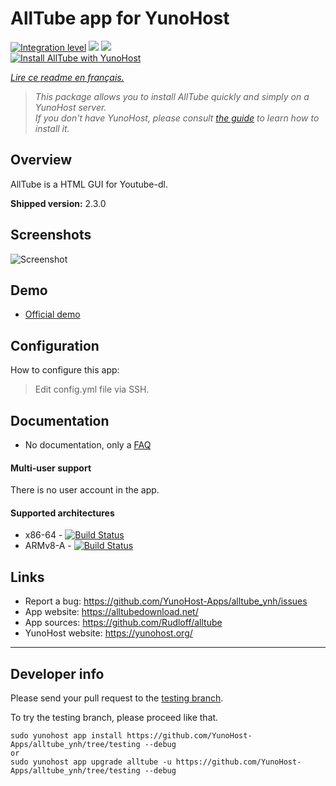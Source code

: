 # AllTube app for YunoHost

[![Integration level](https://dash.yunohost.org/integration/alltube.svg)](https://dash.yunohost.org/appci/app/alltube) ![](https://ci-apps.yunohost.org/ci/badges/alltube.status.svg) ![](https://ci-apps.yunohost.org/ci/badges/alltube.maintain.svg)  
[![Install AllTube with YunoHost](https://install-app.yunohost.org/install-with-yunohost.png)](https://install-app.yunohost.org/?app=alltube)

*[Lire ce readme en français.](./README_fr.md)*

> *This package allows you to install AllTube quickly and simply on a YunoHost server.  
If you don't have YunoHost, please consult [the guide](https://yunohost.org/#/install) to learn how to install it.*

## Overview
AllTube is a HTML GUI for Youtube-dl.

**Shipped version:** 2.3.0

## Screenshots

![Screenshot](https://github.com/Rudloff/alltube/raw/master/img/screenshot.png "alltube GUI screenshot")

## Demo

* [Official demo](https://alltubedownload.net/)

## Configuration

How to configure this app:
> Edit config.yml file via SSH.

## Documentation

 * No documentation, only a [FAQ](https://github.com/Rudloff/alltube/blob/master/resources/FAQ.md)

#### Multi-user support

There is no user account in the app.

#### Supported architectures

* x86-64 - [![Build Status](https://ci-apps.yunohost.org/ci/logs/alltube%20%28Apps%29.svg)](https://ci-apps.yunohost.org/ci/apps/alltube/)
* ARMv8-A - [![Build Status](https://ci-apps-arm.yunohost.org/ci/logs/alltube%20%28Apps%29.svg)](https://ci-apps-arm.yunohost.org/ci/apps/alltube/)


## Links

 * Report a bug: https://github.com/YunoHost-Apps/alltube_ynh/issues
 * App website: https://alltubedownload.net/
 * App sources: https://github.com/Rudloff/alltube
 * YunoHost website: https://yunohost.org/

---

Developer info
----------------

Please send your pull request to the [testing branch](https://github.com/YunoHost-Apps/alltube_ynh/tree/testing).

To try the testing branch, please proceed like that.
```
sudo yunohost app install https://github.com/YunoHost-Apps/alltube_ynh/tree/testing --debug
or
sudo yunohost app upgrade alltube -u https://github.com/YunoHost-Apps/alltube_ynh/tree/testing --debug
```
